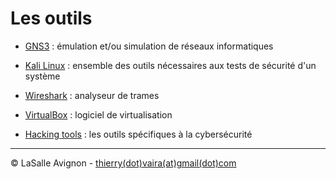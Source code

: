 # Les outils

- [GNS3](gns3.md) : émulation et/ou simulation de réseaux informatiques
- [Kali Linux](kali-linux.md) : ensemble des outils nécessaires aux tests de sécurité d'un système
- [Wireshark](wireshark.md) : analyseur de trames
- [VirtualBox](virtualbox.md) : logiciel de virtualisation

- [Hacking tools](hacking.md) : les outils spécifiques à la cybersécurité

---
©️ LaSalle Avignon - [thierry(dot)vaira(at)gmail(dot)com](thierry.vaira@gmail.com)
